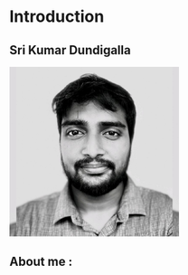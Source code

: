 # Introduction

## Sri Kumar Dundigalla

<img src="https://github.com/SriKumarDundigalla/Introduction/blob/main/My_img.jpg" alt="My Image" width="300">

## About me : 
